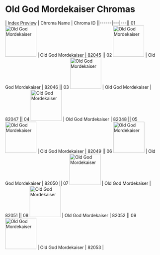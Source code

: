 # Old God Mordekaiser Chromas

| Index  Preview | Chroma Name | Chroma ID ||------|---|---|| 01  <img src='https://raw.communitydragon.org/latest/plugins/rcp-be-lol-game-data/global/default/v1/champion-chroma-images/82/82045.png' alt='Old God Mordekaiser' width='100'> | Old God Mordekaiser | 82045 || 02  <img src='https://raw.communitydragon.org/latest/plugins/rcp-be-lol-game-data/global/default/v1/champion-chroma-images/82/82046.png' alt='Old God Mordekaiser' width='100'> | Old God Mordekaiser | 82046 || 03  <img src='https://raw.communitydragon.org/latest/plugins/rcp-be-lol-game-data/global/default/v1/champion-chroma-images/82/82047.png' alt='Old God Mordekaiser' width='100'> | Old God Mordekaiser | 82047 || 04  <img src='https://raw.communitydragon.org/latest/plugins/rcp-be-lol-game-data/global/default/v1/champion-chroma-images/82/82048.png' alt='Old God Mordekaiser' width='100'> | Old God Mordekaiser | 82048 || 05  <img src='https://raw.communitydragon.org/latest/plugins/rcp-be-lol-game-data/global/default/v1/champion-chroma-images/82/82049.png' alt='Old God Mordekaiser' width='100'> | Old God Mordekaiser | 82049 || 06  <img src='https://raw.communitydragon.org/latest/plugins/rcp-be-lol-game-data/global/default/v1/champion-chroma-images/82/82050.png' alt='Old God Mordekaiser' width='100'> | Old God Mordekaiser | 82050 || 07  <img src='https://raw.communitydragon.org/latest/plugins/rcp-be-lol-game-data/global/default/v1/champion-chroma-images/82/82051.png' alt='Old God Mordekaiser' width='100'> | Old God Mordekaiser | 82051 || 08  <img src='https://raw.communitydragon.org/latest/plugins/rcp-be-lol-game-data/global/default/v1/champion-chroma-images/82/82052.png' alt='Old God Mordekaiser' width='100'> | Old God Mordekaiser | 82052 || 09  <img src='https://raw.communitydragon.org/latest/plugins/rcp-be-lol-game-data/global/default/v1/champion-chroma-images/82/82053.png' alt='Old God Mordekaiser' width='100'> | Old God Mordekaiser | 82053 |